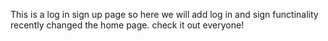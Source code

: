 This is a log in sign up page so here we will add log in and sign functinality
recently changed the home page. check it out everyone!
